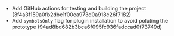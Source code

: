 - Add GitHub actions for testing and building the project (3f4a3f159a0fb2dbe1f00ea973d0a918c26f7182)
- Add `symbolsOnly` flag for plugin installation to avoid poluting the prototype (94ad8bd682b3bca6f095fc936fadccad0f73749d)